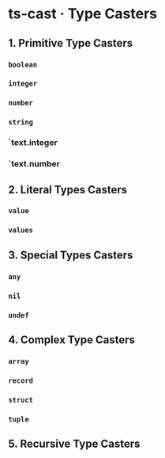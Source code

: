# ts-cast &middot; Type Casters

<a name="1-primitives"></a>
## 1. Primitive Type Casters

<a name="1-1-boolean"></a>
### `boolean`

<a name="1-2-integer"></a>
### `integer`

<a name="1-3-number"></a>
### `number`

<a name="1-4-string"></a>
### `string`

<a name="1-5-text.integer"></a>
### `text.integer

<a name="1-6-text.number"></a>
### `text.number


<a name="2-literals"></a>
## 2. Literal Types Casters

<a name="2-1-value"></a>
### `value`

<a name="2-2-values"></a>
### `values`


<a name="3-special"></a>
## 3. Special Types Casters

<a name="3-1-any"></a>
### `any`

<a name="3-2-nil"></a>
### `nil`

<a name="3-3-undef"></a>
### `undef`


<a name="4-complex"></a>
## 4. Complex Type Casters

<a name="4-1-array"></a>
### `array`

<a name="4-2-record"></a>
### `record`

<a name="4-3-struct"></a>
### `struct`

<a name="4-4-tuple"></a>
### `tuple`


<a name="5-recursive"></a>
## 5. Recursive Type Casters
